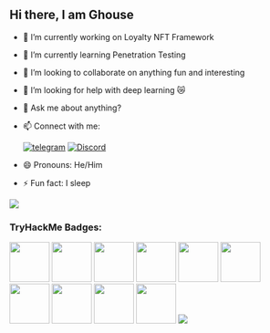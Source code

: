 ## Hi there, I am Ghouse



- 🔭 I’m currently working on Loyalty NFT Framework
- 🌱 I’m currently learning Penetration Testing
- 👯 I’m looking to collaborate on anything fun and interesting
- 🤔 I’m looking for help with deep learning 😿
- 💬 Ask me about anything?
- 📫 Connect with me:

  [![telegram](https://img.shields.io/badge/Telegram-Tranquil_Wind-darkgrey?style=flat-square&logo=telegram&logoColor=white)](https://t.me/Tranquil_Wind) [![Discord](https://img.shields.io/badge/Discord-tranquil_wind-darkgrey?style=flat-square&logo=discord&logoColor=white)](https://discordapp.com/users/616279491421143041)
  
- 😄 Pronouns: He/Him
- ⚡ Fun fact: I sleep

![](https://github-readme-stats.vercel.app/api/top-langs/?username=TranquilWind&theme=dark&hide_border=false&include_all_commits=true&count_private=true&layout=pie)

### TryHackMe Badges:
<img src= "https://assets.tryhackme.com/img/badges/networkfundamentals.svg" height=70px width=70px/></a>
<img src= "https://assets.tryhackme.com/img/badges/linux.svg" height=70px width=70px/></a>
<img src= "https://assets.tryhackme.com/img/badges/owasptop10.svg" height=70px width=70px/></a>
<img src= "https://assets.tryhackme.com/img/badges/metasploit.svg" height=70px width=70px/></a>
<img src= "https://assets.tryhackme.com/img/badges/streak30.svg" height=70px width=70px/></a>
<img src= "https://assets.tryhackme.com/img/badges/burpsuite.svg" height=70px width=70px/></a>
<img src= "https://assets.tryhackme.com/img/badges/pentestingtools_badge.svg" height=70px width=70px/></a>
<img src= "https://assets.tryhackme.com/img/badges/injection.svg" height=70px width=70px/></a>
<img src= "https://assets.tryhackme.com/img/badges/clientsideattack.svg" height=70px width=70px/></a>
<img src= "https://assets.tryhackme.com/img/badges/serversideattack.svg" height=70px width=70px/></a>
[![](https://tryhackme-badges.s3.amazonaws.com/TranquilWind.png)](https://tryhackme.com/p/TranquilWind)





